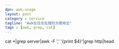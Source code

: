 ```yaml
---
dpn: awk-usage
layout: post
category : service
tagline: "Awk在日志处理的方便用法"
tags : [awk, grep, cat]
---
```



 cat *|grep server|awk -F ',' '{print $4}'|grep http|head
